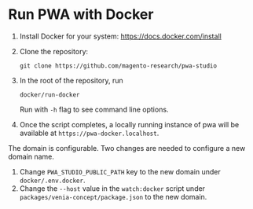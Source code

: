# Run PWA with Docker

1. Install Docker for your system: https://docs.docker.com/install
2. Clone the repository:
    ```
    git clone https://github.com/magento-research/pwa-studio
    ```
3. In the root of the repository, run 
    ```
    docker/run-docker
    ```
    Run with `-h` flag to see command line options.

4. Once the script completes, a locally running instance of pwa will be available at `https://pwa-docker.localhost`.

The domain is configurable. Two changes are needed to configure a new domain name.

1. Change `PWA_STUDIO_PUBLIC_PATH` key to the new domain under `docker/.env.docker`.
2. Change the `--host` value in the `watch:docker` script under `packages/venia-concept/package.json` to the new domain.
